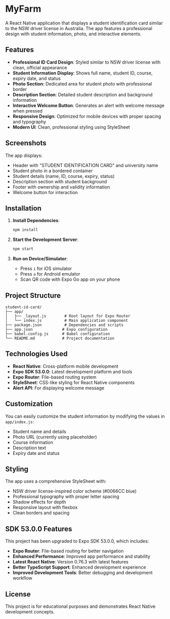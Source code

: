 # MyFarm 

A React Native application that displays a student identification card similar to the NSW driver license in Australia. The app features a professional design with student information, photo, and interactive elements.

## Features

- **Professional ID Card Design**: Styled similar to NSW driver license with clean, official appearance
- **Student Information Display**: Shows full name, student ID, course, expiry date, and status
- **Photo Section**: Dedicated area for student photo with professional border
- **Description Section**: Detailed student description and background information
- **Interactive Welcome Button**: Generates an alert with welcome message when pressed
- **Responsive Design**: Optimized for mobile devices with proper spacing and typography
- **Modern UI**: Clean, professional styling using StyleSheet

## Screenshots

The app displays:
- Header with "STUDENT IDENTIFICATION CARD" and university name
- Student photo in a bordered container
- Student details (name, ID, course, expiry, status)
- Description section with student background
- Footer with ownership and validity information
- Welcome button for interaction

## Installation

1. **Install Dependencies**:
   ```bash
   npm install
   ```

2. **Start the Development Server**:
   ```bash
   npm start
   ```

3. **Run on Device/Simulator**:
   - Press `i` for iOS simulator
   - Press `a` for Android emulator
   - Scan QR code with Expo Go app on your phone

## Project Structure

```
student-id-card/
├── app/
│   ├── _layout.js        # Root layout for Expo Router
│   └── index.js          # Main application component
├── package.json          # Dependencies and scripts
├── app.json             # Expo configuration
├── babel.config.js      # Babel configuration
└── README.md            # Project documentation
```

## Technologies Used

- **React Native**: Cross-platform mobile development
- **Expo SDK 53.0.0**: Latest development platform and tools
- **Expo Router**: File-based routing system
- **StyleSheet**: CSS-like styling for React Native components
- **Alert API**: For displaying welcome message

## Customization

You can easily customize the student information by modifying the values in `app/index.js`:

- Student name and details
- Photo URL (currently using placeholder)
- Course information
- Description text
- Expiry date and status

## Styling

The app uses a comprehensive StyleSheet with:
- NSW driver license-inspired color scheme (#0066CC blue)
- Professional typography with proper letter spacing
- Shadow effects for depth
- Responsive layout with flexbox
- Clean borders and spacing

## SDK 53.0.0 Features

This project has been upgraded to Expo SDK 53.0.0, which includes:
- **Expo Router**: File-based routing for better navigation
- **Enhanced Performance**: Improved app performance and stability
- **Latest React Native**: Version 0.76.3 with latest features
- **Better TypeScript Support**: Enhanced development experience
- **Improved Development Tools**: Better debugging and development workflow

## License

This project is for educational purposes and demonstrates React Native development concepts. 